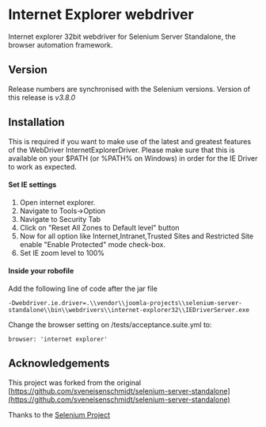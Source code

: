 # Internet Explorer webdriver

Internet explorer 32bit webdriver for Selenium Server Standalone, the browser automation framework.

## Version
Release numbers are synchronised with the Selenium versions.
Version of this release is *v3.8.0*

## Installation
This is required if you want to make use of the latest and greatest features of the WebDriver InternetExplorerDriver. Please make sure that this is available on your $PATH (or %PATH% on Windows) in order for the IE Driver to work as expected.

#### Set IE settings

1. Open internet explorer.
2. Navigate to Tools->Option
3. Navigate to Security Tab
4. Click on "Reset All Zones to Default level" button
5. Now for all option like Internet,Intranet,Trusted Sites and Restricted Site enable "Enable Protected" mode check-box.
6. Set IE zoom level to 100%

#### Inside your robofile

Add the following line of code after the jar file

```
-Dwebdriver.ie.driver=.\\vendor\\joomla-projects\\selenium-server-standalone\\bin\\webdrivers\\internet-explorer32\\IEDriverServer.exe
```

Change the browser setting on /tests/acceptance.suite.yml to:
```
browser: 'internet explorer'
```

## Acknowledgements
This project was forked from the original [https://github.com/sveneisenschmidt/selenium-server-standalone](https://github.com/sveneisenschmidt/selenium-server-standalone)

Thanks to the [Selenium Project](http://docs.seleniumhq.org/)
